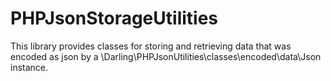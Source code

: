 # PHPJsonStorageUtilities
This library provides classes for storing and retrieving data that was encoded as json by a \Darling\PHPJsonUtilities\classes\encoded\data\Json instance.
